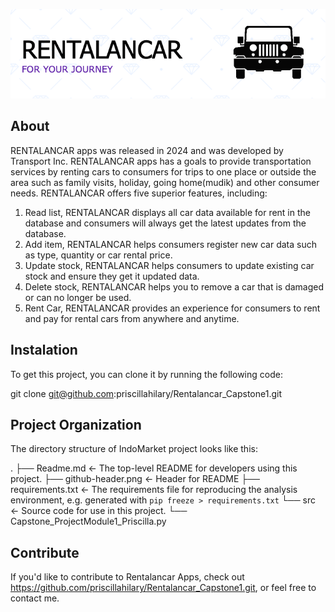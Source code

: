 ![header](github-header.png)

## About
RENTALANCAR apps was released in 2024 and was developed by Transport Inc. RENTALANCAR apps has a goals to provide transportation services by renting cars to consumers for trips to one place or outside the area such as family visits, holiday, going home(mudik) and other consumer needs. RENTALANCAR offers five superior features, including:

1. Read list, RENTALANCAR displays all car data available for rent in the database and consumers will always get the latest updates from the database.
2. Add item, RENTALANCAR helps consumers register new car data such as type, quantity or car rental price.
3. Update stock, RENTALANCAR helps consumers to update existing car stock and ensure they get it updated data.
4. Delete stock, RENTALANCAR helps you to remove a car that is damaged or can no longer be used.
5. Rent Car, RENTALANCAR provides an experience for consumers to rent and pay for rental cars from anywhere and anytime.
​

## Instalation
To get this project, you can clone it by running the following code:
   
   git clone git@github.com:priscillahilary/Rentalancar_Capstone1.git


## Project Organization

The directory structure of IndoMarket project looks like this:

.
├── Readme.md          <- The top-level README for developers using this project.
├── github-header.png  <- Header for README
├── requirements.txt   <- The requirements file for reproducing the analysis environment, e.g. generated with `pip freeze > requirements.txt`
└── src                <- Source code for use in this project.
    └── Capstone_ProjectModule1_Priscilla.py

## Contribute
If you'd like to contribute to Rentalancar Apps, check out https://github.com/priscillahilary/Rentalancar_Capstone1.git, or feel free to contact me.